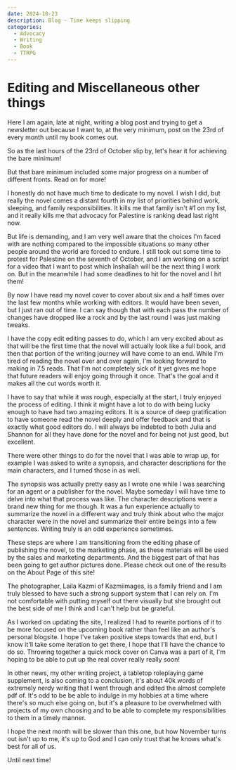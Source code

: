 ```yaml
---
date: 2024-10-23
description: Blog - Time keeps slipping
categories:
  - Advocacy
  - Writing
  - Book
  - TTRPG
---
```


# Editing and Miscellaneous other things

Here I am again, late at night, writing a blog post and trying to get a newsletter out because I want to, at the very minimum, post on the 23rd of every month until my book comes out.

So as the last hours of the 23rd of October slip by, let's hear it for achieving the bare minimum!

But that bare minimum included some major progress on a number of different fronts. Read on for more!

<!-- more -->

I honestly do not have much time to dedicate to my novel. I wish I did, but really the novel comes a distant fourth in my list of priorities behind work, sleeping, and family responsibilities. It kills me that family isn't #1 on my list, and it really kills me that advocacy for Palestine is ranking dead last right now.

But life is demanding, and I am very well aware that the choices I'm faced with are nothing compared to the impossible situations so many other people around the world are forced to endure. I still took out some time to protest for Palestine on the seventh of October, and I am working on a script for a video that I want to post which Inshallah will be the next thing I work on. But in the meanwhile I had some deadlines to hit for the novel and I hit them!

By now I have read my novel cover to cover about six and a half times over the last few months while working with editors. It would have been seven, but I just ran out of time. I can say though that with each pass the number of changes have dropped like a rock and by the last round I was just making tweaks.

I have the copy edit editing passes to do, which I am very excited about as that will be the first time that the novel will actually look like a full book, and then that portion of the writing journey will have come to an end. While I'm tired of reading the novel over and over again, I'm looking forward to making in 7.5 reads. That I'm not completely sick of it yet gives me hope that future readers will enjoy going through it once. That's the goal and it makes all the cut words worth it.

I have to say that while it was rough, especially at the start, I truly enjoyed the process of editing. I think it might have a lot to do with being lucky enough to have had two amazing editors. It is a source of deep gratification to have someone read the novel deeply and offer feedback and that is exactly what good editors do. I will always be indebted to both Julia and Shannon for all they have done for the novel and for being not just good, but excellent.

There were other things to do for the novel that I was able to wrap up, for example I was asked to write a synopsis, and character descriptions for the main characters, and I turned those in as well.

The synopsis was actually pretty easy as I wrote one while I was searching for an agent or a publisher for the novel. Maybe someday I will have time to delve into what that process was like. The character descriptions were a brand new thing for me though. It was a fun experience actually to summarize the novel in a different way and truly think about who the major character were in the novel and summarize their entire beings into a few sentences. Writing truly is an odd experience sometimes.

These steps are where I am transitioning from the editing phase of publishing the novel, to the marketing phase, as these materials will be used by the sales and marketing departments. And the biggest part of that has been going to get author pictures done. Please check out one of the results on the About Page of this site!

The photographer, Laila Kazmi of Kazmiimages, is a family friend and I am truly blessed to have such a strong support system that I can rely on. I'm not comfortable with putting myself out there visually but she brought out the best side of me I think and I can't help but be grateful.

As I worked on updating the site, I realized I had to rewrite portions of it to be more focused on the upcoming book rather than feel like an author's personal blogsite. I hope I've taken positive steps towards that end, but I know it'll take some iteration to get there, I hope that I'll have the chance to do so. Throwing together a quick mock cover on Canva was a part of it, I'm hoping to be able to put up the real cover really really soon!

In other news, my other writing project, a tabletop roleplaying game supplement, is also coming to a conclusion, it's about 40k words of extremely nerdy writing that I went through and edited the almost complete pdf of. It's odd to be be able to indulge in my hobbies at a time where there's so much else going on, but it's a pleasure to be overwhelmed with projects of my own choosing and to be able to complete my responsibilities to them in a timely manner.

I hope the next month will be slower than this one, but how November turns out isn't up to me, it's up to God and I can only trust that he knows what's best for all of us. 

Until next time!
